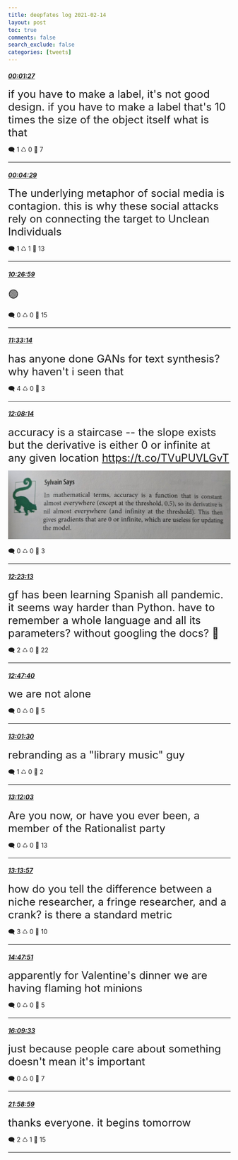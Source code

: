 ```yaml
---
title: deepfates log 2021-02-14
layout: post
toc: true
comments: false
search_exclude: false
categories: [tweets]
---
```



#### <a href = "https://twitter.com/deepfates/status/1360846601493831682">*00:01:27*</a>

<font size="5">if you have to make a label, it's not good design. if you have to make a label that's 10 times the size of the object itself what is that</font>



🗨️ 1 ♺ 0 🤍  7   

---
    
#### <a href = "https://twitter.com/deepfates/status/1360847365436026883">*00:04:29*</a>

<font size="5">The underlying metaphor of social media is contagion.   this is why these social attacks rely on connecting the target to Unclean Individuals</font>



🗨️ 1 ♺ 1 🤍  13   

---
    
#### <a href = "https://twitter.com/deepfates/status/1361004021293731843">*10:26:59*</a>

<font size="5">🟢</font>



🗨️ 0 ♺ 0 🤍  15   

---
    
#### <a href = "https://twitter.com/deepfates/status/1361020694226755587">*11:33:14*</a>

<font size="5">has anyone done GANs for text synthesis? why haven't i seen that</font>



🗨️ 4 ♺ 0 🤍  3   

---
    
#### <a href = "https://twitter.com/deepfates/status/1361029500977483780">*12:08:14*</a>

<font size="5">accuracy is a staircase -- the slope exists but the derivative is either 0 or infinite at any given location  https://t.co/TVuPUVLGvT</font>

![image from twitter](/images/EuNZHhvWgAY9Wel.jpg)


🗨️ 0 ♺ 0 🤍  3   

---
    
#### <a href = "https://twitter.com/deepfates/status/1361033271124111362">*12:23:13*</a>

<font size="5">gf has been learning Spanish all pandemic. it seems way harder than Python.   have to remember a whole language and all its parameters? without googling the docs? 💪</font>



🗨️ 2 ♺ 0 🤍  22   

---
    
#### <a href = "https://twitter.com/deepfates/status/1361039425581514753">*12:47:40*</a>

<font size="5">we are not alone</font>



🗨️ 0 ♺ 0 🤍  5   

---
    
#### <a href = "https://twitter.com/deepfates/status/1361042906446987267">*13:01:30*</a>

<font size="5">rebranding as a "library music" guy</font>



🗨️ 1 ♺ 0 🤍  2   

---
    
#### <a href = "https://twitter.com/deepfates/status/1361045561235898378">*13:12:03*</a>

<font size="5">Are you now, or have you ever been, a member of the Rationalist party</font>



🗨️ 0 ♺ 0 🤍  13   

---
    
#### <a href = "https://twitter.com/deepfates/status/1361046040888152064">*13:13:57*</a>

<font size="5">how do you tell the difference between a niche researcher, a fringe researcher, and a crank? is there a standard metric</font>



🗨️ 3 ♺ 0 🤍  10   

---
    
#### <a href = "https://twitter.com/deepfates/status/1361069668333719556">*14:47:51*</a>

<font size="5">apparently for Valentine's dinner we are having flaming hot minions</font>



🗨️ 0 ♺ 0 🤍  5   

---
    
#### <a href = "https://twitter.com/deepfates/status/1361090229453660162">*16:09:33*</a>

<font size="5">just because people care about something doesn't mean it's important</font>



🗨️ 0 ♺ 0 🤍  7   

---
    
#### <a href = "https://twitter.com/deepfates/status/1361178168581885953">*21:58:59*</a>

<font size="5">thanks everyone. it begins tomorrow</font>



🗨️ 2 ♺ 1 🤍  15   

---
    
            

